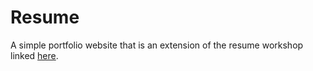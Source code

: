 # Resume
A simple portfolio website that is an extension of the resume workshop linked [here](https://github.com/shahidahmammed/resume-workshop).
